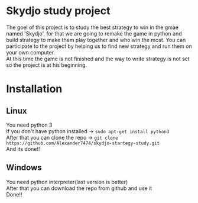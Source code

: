 # Skydjo study project

The goel of this project is to study the best strategy to win in the gmae named 'Skydjo', for that we are going to remake the game in python and build strategy to make them play together and who win the most. You can participate to the project by helping us to find new strategy and run them on your own computer. <br/>
At this time the game is not finished and the way to write strategy is not set so the project is at his beginning. <br/>

# Installation

## Linux
You need python 3<br/>
If you don't have python installed &rarr;
```sudo apt-get install python3```<br/>
After that you can clone the repo &rarr;
```git clone https://github.com/Alexander7474/skydjo-startegy-study.git```<br/>
And its done!!<br/>

## Windows
You need python interpreter(last version is better)<br/>
After that you can download the repo from github and use it<br/>
Done!!<br/>